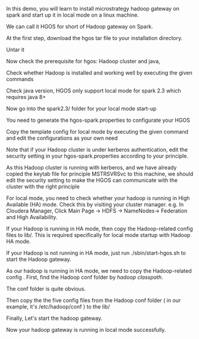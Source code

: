 In this demo, you will learn to install microstrategy hadoop gateway on spark and start up it in local mode on a linux machine. 

We can call it HGOS for short of Hadoop gateway on Spark.



At the first step, download the hgos tar file to your installation directory.



Untar it



Now check the prerequisite for hgos: Hadoop cluster and java,

Check whether Hadoop is installed and working well by executing the given commands





Check java version, HGOS only support local mode for spark 2.3 which requires java 8+

Now go into the spark2.3/ folder for your local mode start-up



You need to generate the hgos-spark.properties to configurate your HGOS

Copy the template config for local mode by executing the given command and edit the configurations as your own need

Note that if your Hadoop cluster is under kerberos authentication, edit the security setting in your hgos-spark.properties according to your principle.



As this Hadoop cluster is running with kerberos, and we have already copied the keytab file for principle MSTRSVRSvc to this machine, we should edit the security setting to make the HGOS can communicate with the cluster with the right principle



For local mode, you need to check whether your hadoop is running in High Available (HA) mode. Check this by visiting your cluster manager. e.g.  In Cloudera Manager, Click Main Page → HDFS  → NameNodes→  Federation and High Availability.



If your Hadoop is running in HA mode,  then copy the Hadoop-related config files to lib/. This is required specifically for local mode startup with Hadoop HA mode.

If your Hadoop is not running in HA mode, just run ./sbin/start-hgos.sh to start the Hadoop gateway.



As our hadoop is running in HA mode, we need to copy the Hadoop-related config . First, find the Hadoop conf folder by *hadoop classpath*.

The conf folder is quite obvious. 

Then copy the the five config files from the Hadoop conf folder ( in our example, it's /etc/hadoop/conf ) to the lib/

Finally, Let's start the hadoop gateway.

Now your hadoop gateway is running in local mode successfully.













